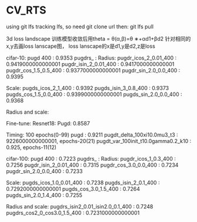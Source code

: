 # CV_RTS

using git lfs tracking lfs, so need 
git clone url
then:
git lfs pull

3d loss landscape
训练模型收敛后用theta = θ(α,β)=θ ∗+αd1+βd2
针对相同的x,y去画loss lanscape图，
​loss lanscape的x是d1,y是d2,z是loss


cifar-10:
pugd 400 : 0.9353
pugdrs_ : 
Radius:
pugdr_icos_2_0.01_400 : 0.9419000000000001
pugdr_isin_2_0.01_400 : 0.9417000000000001
pugdr_cos_1.5_0.5_400 : 0.9377000000000001
pugdr_sin_2.0_0.0_400 : 0.9395

Scale:
pugds_icos_2_1_400 : 0.9392
pugds_isin_3_0.8_400 : 0.9373
pugds_cos_1.5_0.0_400 : 0.9399000000000001
pugds_sin_2.0_0.0_400 : 0.9368

Radius and scale:

Fine-tune:
Resnet18:
Pugd: 0.8587




Timing: 100 epochs(0-99)
pugd : 0.9211
pugdt_delta_100xi10.0mu3_t3 : 9226000000000001, epochs-20(21)
pugdt_var_100init_t10.0gamma0.2_k10 : 0.925, epochs-11(12)


cifar-100:
pugd 400 : 0.7223
pugdrs_ : 
Radius:
pugdr_icos_1_0.3_400 : 0.7256
pugdr_isin_2_0.01_400 : 0.7315
pugdr_cos_3.0_0.0_400 : 0.7234
pugdr_sin_2.0_0.0_400 : 0.7233

Scale:
pugds_icos_1.0_0.01_400 : 0.7238
pugds_isin_2_0.1_400 : 0.7292000000000001
pugds_cos_3.0_1.5_400 : 0.7264
pugds_sin_2.0_1.4_400 : 0.7255

Radius and scale:
pugdrs_isin2_0.01_isin2.0_0.1_400 : 0.7248 
pugdrs_cos2_0_cos3.0_1.5_400 : 0.7231000000000001
